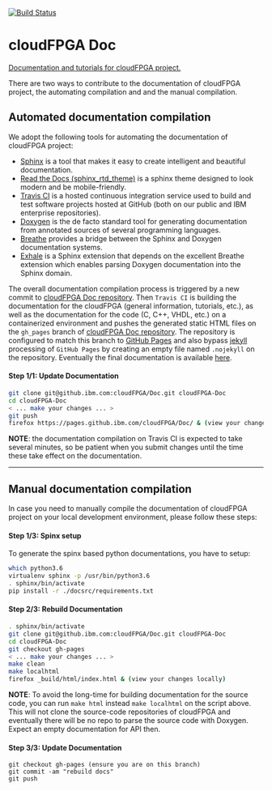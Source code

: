 [![Build Status](https://travis.ibm.com/cloudFPGA/Doc.svg?token=8sgWzx3xuqu53CzFUy8K&branch=master)](https://travis.ibm.com/cloudFPGA/Doc)

# cloudFPGA Doc
[Documentation and tutorials for cloudFPGA project.](https://pages.github.ibm.com/cloudFPGA/Doc/)

There are two ways to contribute to the documentation of cloudFPGA project, the automating compilation and and the manual compilation.

## Automated documentation compilation

We adopt the following tools for automating the documentation of cloudFPGA project:
* [Sphinx](https://www.sphinx-doc.org/en/master/) is a tool that makes it easy to create intelligent and beautiful documentation.
* [Read the Docs (sphinx_rtd_theme)](https://readthedocs.org/) is a sphinx theme designed to look modern and be mobile-friendly.
* [Travis CI](https://travis-ci.org/) is a hosted continuous integration service used to build and test software projects hosted at GitHub (both on our public and IBM enterprise repositories).
* [Doxygen](http://www.doxygen.nl/) is the de facto standard tool for generating documentation from annotated sources of several programming languages.
* [Breathe](https://breathe.readthedocs.io/en/latest/) provides a bridge between the Sphinx and Doxygen documentation systems.
* [Exhale](https://exhale.readthedocs.io/en/latest/index.html) is a Sphinx extension that depends on the excellent Breathe extension which enables parsing Doxygen documentation into the Sphinx domain.

The overall documentation compilation process is triggered by a new commit to [cloudFPGA Doc repository](https://github.ibm.com/cloudFPGA/Doc). Then `Travis CI` is building the documentation for the cloudFPGA (general information, tutorials, etc.), as well as the documentation for the code (C, C++, VHDL, etc.) on a containerized environment and pushes the generated static HTML files on the `gh_pages` branch of [cloudFPGA Doc repository](https://github.ibm.com/cloudFPGA/Doc). The repository is configured to match this branch to [GitHub Pages](https://help.github.com/en/github/working-with-github-pages/getting-started-with-github-pages) and also bypass [jekyll](https://jekyllrb.com/) processing of `GitHub Pages` by creating an empty file named `.nojekyll` on the repository. Eventually the final documentation is available [here](https://pages.github.ibm.com/cloudFPGA/Doc/).

#### Step 1/1: Update Documentation

```bash
git clone git@github.ibm.com:cloudFPGA/Doc.git cloudFPGA-Doc
cd cloudFPGA-Doc
< ... make your changes ... >
git push
firefox https://pages.github.ibm.com/cloudFPGA/Doc/ & (view your changes)
```

**NOTE**: the documentation compilation on Travis CI is expected to take several minutes, so be patient when you submit changes until the time these take effect on the documentation.

***

## Manual documentation compilation
In case you need to manually compile the documentation of cloudFPGA project on your local development environment, please follow these steps:

#### Step 1/3: Spinx setup

To generate the spinx based python documentations, you have to setup:
```bash
which python3.6
virtualenv sphinx -p /usr/bin/python3.6
. sphinx/bin/activate
pip install -r ./docsrc/requirements.txt
```
#### Step 2/3: Rebuild Documentation

```bash
. sphinx/bin/activate
git clone git@github.ibm.com:cloudFPGA/Doc.git cloudFPGA-Doc
cd cloudFPGA-Doc
git checkout gh-pages
< ... make your changes ... >
make clean
make localhtml
firefox _build/html/index.html & (view your changes locally)
```

**NOTE**: To avoid the long-time for building documentation for the source code, you can run `make html` instead `make localhtml` on the script above. This will not clone the source-code repositories of cloudFPGA and eventually there will be no repo to parse the source code with Doxygen. Expect an empty documentation for API then. 

#### Step 3/3: Update Documentation

```
git checkout gh-pages (ensure you are on this branch)
git commit -am "rebuild docs"
git push
```
